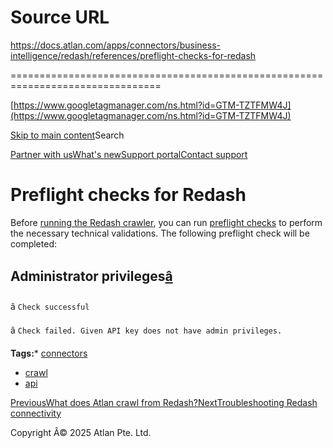 # Source URL
https://docs.atlan.com/apps/connectors/business-intelligence/redash/references/preflight-checks-for-redash

================================================================================

<!--
canonical: https://docs.atlan.com/apps/connectors/business-intelligence/redash/references/preflight-checks-for-redash
link-alternate: https://docs.atlan.com/apps/connectors/business-intelligence/redash/references/preflight-checks-for-redash
meta-description: Before [running the Redash crawler](/apps/connectors/business-intelligence/redash/how-tos/crawl-redash), you can run [preflight checks](/product/connecti.
meta-docsearch:docusaurus_tag: docs-default-current
meta-docsearch:language: en
meta-docsearch:version: current
meta-docusaurus_locale: en
meta-docusaurus_tag: docs-default-current
meta-docusaurus_version: current
meta-generator: Docusaurus v3.8.1
meta-og-description: Before [running the Redash crawler](/apps/connectors/business-intelligence/redash/how-tos/crawl-redash), you can run [preflight checks](/product/connecti.
meta-og-locale: en
meta-og-title: Preflight checks for Redash | Atlan Documentation
meta-og-url: https://docs.atlan.com/apps/connectors/business-intelligence/redash/references/preflight-checks-for-redash
meta-twitter:card: summary_large_image
meta-viewport: width=device-width,initial-scale=1
title: Preflight checks for Redash | Atlan Documentation
-->

[https://www.googletagmanager.com/ns.html?id=GTM-TZTFMW4J](https://www.googletagmanager.com/ns.html?id=GTM-TZTFMW4J)

[Skip to main content](#__docusaurus_skipToContent_fallback)Search

[Partner with us](https://docs.google.com/forms/d/e/1FAIpQLScuAIhCm2GS7YFstrOjawbP8J7PUmOynQo7wI2yGCcCyEcVSw/viewform)[What's new](https://shipped.atlan.com/)[Support portal](https://atlan.zendesk.com/auth/v2/login/signin?return_to=https%3A%2F%2Fatlan.zendesk.com%2Fhc%2Fen-us&theme=hc&locale=en-us&brand_id=1900000425113&auth_origin=1900000425113%2Cfalse%2Ctrue)[Contact support](/support/submit-request)

Preflight checks for Redash
===========================

Before [running the Redash crawler](/apps/connectors/business-intelligence/redash/how-tos/crawl-redash), you can run [preflight checks](/product/connections/concepts/what-are-preflight-checks) to perform the necessary technical validations. The following preflight check will be completed:

Administrator privileges[â](#administrator-privileges "Direct link to Administrator privileges")
--------------------------------------------------------------------------------------------------

â `Check successful`

â `Check failed. Given API key does not have admin privileges.`

**Tags:*** [connectors](/tags/connectors)
* [crawl](/tags/crawl)
* [api](/tags/api)

[PreviousWhat does Atlan crawl from Redash?](/apps/connectors/business-intelligence/redash/references/what-does-atlan-crawl-from-redash)[NextTroubleshooting Redash connectivity](/apps/connectors/business-intelligence/redash/troubleshooting/troubleshooting-redash-connectivity)

Copyright Â© 2025 Atlan Pte. Ltd.

